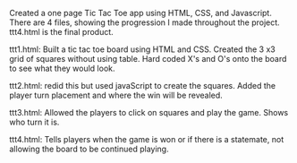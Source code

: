 Created a one page Tic Tac Toe app using HTML, CSS, and Javascript. There are 4 files, showing the progression I made throughout the project. ttt4.html is the final product. 

ttt1.html:
  Built a tic tac toe board using HTML and CSS. Created the 3 x3 grid of squares without using table. 
  Hard coded X's and O's onto the board to see what they would look. 

ttt2.html:
  redid this but used javaScript to create the squares. Added the player turn placement and where the win will be revealed.

ttt3.html:
  Allowed the players to click on squares and play the game. Shows who turn it is.

ttt4.html: 
  Tells players when the game is won or if there is a statemate, not allowing the board to be continued playing.
